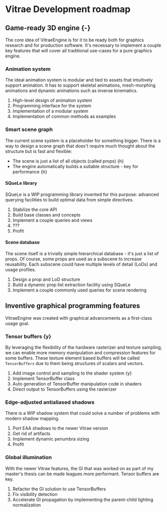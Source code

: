 # Vitrae Development roadmap

## Game-ready 3D engine {-}
The core idea of VitraeEngine is for it to be ready both for graphics research
and for production software.
It's necessary to implement a couple key features that will cover 
all traditional use-cases for a pure graphics engine.

### Animation system
The ideal animation system is modular and tied to assets that intuitively support animation.
It has to support skeletal animations, mesh-morphing animations
and dynamic animations such as inverse kinematics.

1. High-level design of animation system
2. Programming interface for the system
3. Implementation of a modular system
4. Implementation of common methods as examples

### Smart scene graph
The current scene system is a placeholder for something bigger.
There is a way to design a scene graph that does't require much thought about the structure
but is fast and flexible:
- The scene is just a list of all objects (called props) {h}
- The engine automatically builds a suitable structure - key for performance  {h}

#### SQueLe library 
SQueLe is a WIP programming library invented for this purpose: advanced querying facilities to build optimal data from simple directives.
1. Stabilize the core API 
2. Build base classes and concepts
3. Implement a couple queries and views
4. ???
5. Profit

#### Scene database
The scene itself is a trivially simple hierarchical database - it's just a list of props. Of course, some props are used as a subscene to increase reusability. Each subscene could have multiple levels of detail (LoDs) and usage profiles.
1. Design a prop and LoD structure
2. Build a dynamic prop list extraction facility using SQueLe
3. Implement a couple commonly used queries for scene rendering

## Inventive graphical programming features
VitraeEngine was created with graphical advancements as a first-class usage goal.

### Tensor buffers {y}    
By leveraging the flexibility of the hardware rasterizer and texture sampling,
we can enable more memory manipulation and compression features for some buffers.
These texture element based buffers will be called `TensorBuffers`
due to them being structures of scalars and vectors.
1. Add image control and sampling to the shader system {y} 
2. Implement TensorBuffer class
3. Auto generation of TensorBuffer manipulation code in shaders
4. Direct output to TensorBuffers using the rasterizer

### Edge-adjusted antialiased shadows
There is a WIP shadow system that could solve a number of problems with modern shadow mapping.
1. Port EAA shadows to the newer Vitrae version
2. Get rid of artifacts
3. Implement dynamic penumbra sizing
4. Profit

### Global illumination
With the newer Vitrae features,
the GI that was worked on as part of my master's thesis can be made leagues more performant.
Tensor buffers are key.
1. Refactor the GI solution to use TensorBuffers
2. Fix visibility detection
3. Accelerate GI propagation by implementing the parent-child lighting normalization